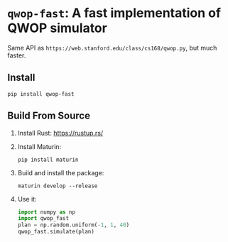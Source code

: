 # `qwop-fast`: A fast implementation of QWOP simulator

Same API as `https://web.stanford.edu/class/cs168/qwop.py`, but much faster.

## Install

```
pip install qwop-fast
```

## Build From Source

1. Install Rust: https://rustup.rs/

2. Install Maturin: 
    ```
    pip install maturin
    ```

3. Build and install the package:
    ```
    maturin develop --release
    ```

4. Use it:
    ```python
    import numpy as np
    import qwop_fast
    plan = np.random.uniform(-1, 1, 40)
    qwop_fast.simulate(plan)
    ```
